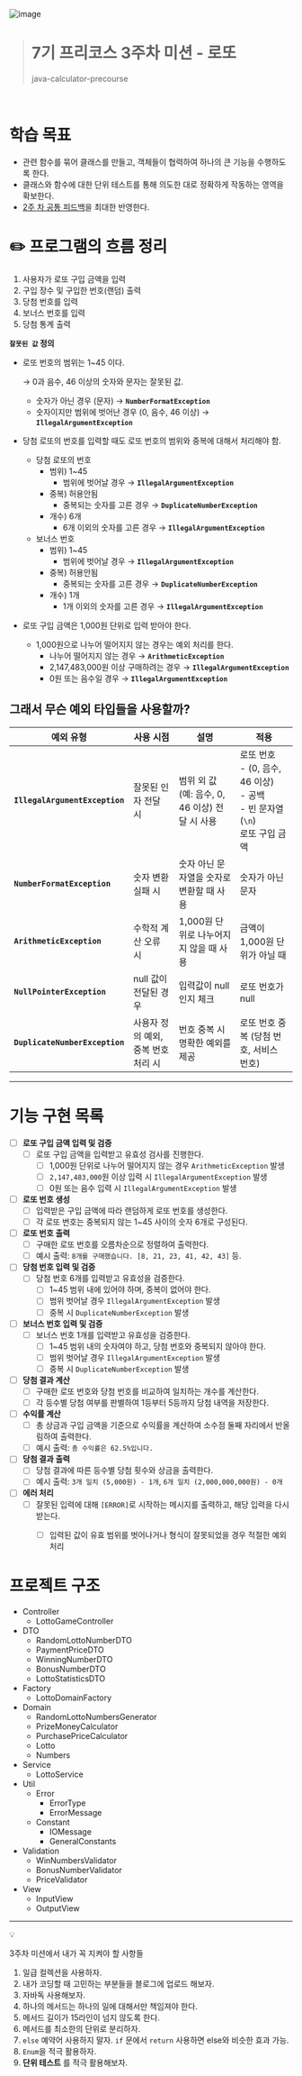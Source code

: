 ![image](https://github.com/user-attachments/assets/f37f95a7-7a5f-43ef-b3c8-cd8d76e1b618)
> 7기 프리코스 3주차 미션 - 로또
> ====================== 
> java-calculator-precourse
<br>

# **학습 목표**

- 관련 함수를 묶어 클래스를 만들고, 객체들이 협력하여 하나의 큰 기능을 수행하도록 한다.
- 클래스와 함수에 대한 단위 테스트를 통해 의도한 대로 정확하게 작동하는 영역을 확보한다.
- [2주 차 공통 피드백](https://docs.google.com/document/d/1QW_762N0WC6JvAiDHNBYXzLJ60y1Azex1d7tID0BggM/edit?usp=sharing)을 최대한 반영한다.

# **✏️ 프로그램의 흐름 정리**

<aside>

1. 사용자가 로또 구입 금액을 입력
2. 구입 장수 및 구입한 번호(랜덤) 출력
3. 당첨 번호를 입력
4. 보너스 번호를 입력
5. 당첨 통계 출력

**`잘못된 값`  정의**

- 로또 번호의 범위는 1~45 이다.

  → 0과 음수, 46 이상의 숫자와 문자는 잘못된 값.

  - 숫자가 아닌 경우 (문자) → **`NumberFormatException`**
  - 숫자이지만 범위에 벗어난 경우 (0, 음수, 46 이상) → **`IllegalArgumentException`**
- 당첨 로또의 번호를 입력할 때도 로또 번호의 범위와 중복에 대해서 처리해야 함.
  - 당첨 로또의 번호
    - 범위) 1~45
      - 범위에 벗어날 경우 → **`IllegalArgumentException`**
    - 중복) 허용안됨
      - 중복되는 숫자를 고른 경우 → **`DuplicateNumberException`**
    - 개수) 6개
      - 6개 이외의 숫자를 고른 경우 → **`IllegalArgumentException`**
  - 보너스 번호
    - 범위) 1~45
      - 범위에 벗어날 경우 → **`IllegalArgumentException`**
    - 중복) 허용안됨
      - 중복되는 숫자를 고른 경우 → **`DuplicateNumberException`**
    - 개수) 1개
      - 1개 이외의 숫자를 고른 경우 → **`IllegalArgumentException`**
- 로또 구입 금액은 1,000원 단위로 입력 받아야 한다.
  - 1,000원으로 나누어 떨어지지 않는 경우는 예외 처리를 한다.
    - 나누어 떨어지지 않는 경우 → **`ArithmeticException`**
    - 2,147,483,000원 이상 구매하려는 경우 → **`IllegalArgumentException`**
    - 0원 또는 음수일 경우 → **`IllegalArgumentException`**

</aside>  

## 그래서 무슨 예외 타입들을 사용할까?

| 예외 유형                     | 사용 시점                  | 설명                                               | 적용                                                                    |
|-------------------------------|----------------------------|----------------------------------------------------|--------------------------------------------------------------------------|
| **`IllegalArgumentException`** | 잘못된 인자 전달 시         | 범위 외 값(예: 음수, 0, 46 이상) 전달 시 사용          | 로또 번호 <br/>- (0, 음수, 46 이상) <br/>- 공백 <br/>- 빈 문자열(`\n`) <br/>로또 구입 금액 |
| **`NumberFormatException`**   | 숫자 변환 실패 시           | 숫자 아닌 문자열을 숫자로 변환할 때 사용              | 숫자가 아닌 문자                                                          |
| **`ArithmeticException`**     | 수학적 계산 오류 시         | 1,000원 단위로 나누어지지 않을 때 사용               | 금액이 1,000원 단위가 아닐 때                                              |
| **`NullPointerException`**    | null 값이 전달된 경우       | 입력값이 null인지 체크                              | 로또 번호가 null                                                          |
| **`DuplicateNumberException`**| 사용자 정의 예외, 중복 번호 처리 시 | 번호 중복 시 명확한 예외를 제공                     | 로또 번호 중복 (당첨 번호, 서비스 번호)                                       |



--- 

# **기능 구현 목록**

- [ ] **로또 구입 금액 입력 및 검증**
  - [ ] 로또 구입 금액을 입력받고 유효성 검사를 진행한다.
    - [ ] 1,000원 단위로 나누어 떨어지지 않는 경우 `ArithmeticException` 발생
    - [ ] `2,147,483,000`원 이상 입력 시 `IllegalArgumentException` 발생
    - [ ] 0원 또는 음수 입력 시 `IllegalArgumentException` 발생

- [ ] **로또 번호 생성**
  - [ ] 입력받은 구입 금액에 따라 랜덤하게 로또 번호를 생성한다.
  - [ ] 각 로또 번호는 중복되지 않는 1~45 사이의 숫자 6개로 구성된다.

- [ ] **로또 번호 출력**
  - [ ] 구매한 로또 번호를 오름차순으로 정렬하여 출력한다.
  - [ ] 예시 출력: `8개를 구매했습니다. [8, 21, 23, 41, 42, 43]` 등.

- [ ] **당첨 번호 입력 및 검증**
  - [ ] 당첨 번호 6개를 입력받고 유효성을 검증한다.
    - [ ] 1~45 범위 내에 있어야 하며, 중복이 없어야 한다.
    - [ ] 범위 벗어날 경우 `IllegalArgumentException` 발생
    - [ ] 중복 시 `DuplicateNumberException` 발생

- [ ] **보너스 번호 입력 및 검증**
  - [ ] 보너스 번호 1개를 입력받고 유효성을 검증한다.
    - [ ] 1~45 범위 내의 숫자여야 하고, 당첨 번호와 중복되지 않아야 한다.
    - [ ] 범위 벗어날 경우 `IllegalArgumentException` 발생
    - [ ] 중복 시 `DuplicateNumberException` 발생

- [ ] **당첨 결과 계산**
  - [ ] 구매한 로또 번호와 당첨 번호를 비교하여 일치하는 개수를 계산한다.
  - [ ] 각 등수별 당첨 여부를 판별하여 1등부터 5등까지 당첨 내역을 저장한다.

- [ ] **수익률 계산**
  - [ ] 총 상금과 구입 금액을 기준으로 수익률을 계산하여 소수점 둘째 자리에서 반올림하여 출력한다.
  - [ ] 예시 출력: `총 수익률은 62.5%입니다.`

- [ ] **당첨 결과 출력**
  - [ ] 당첨 결과에 따른 등수별 당첨 횟수와 상금을 출력한다.
  - [ ] 예시 출력: `3개 일치 (5,000원) - 1개`, `6개 일치 (2,000,000,000원) - 0개`

- [ ] **에러 처리**
  - [ ] 잘못된 입력에 대해 `[ERROR]`로 시작하는 메시지를 출력하고, 해당 입력을 다시 받는다.
    - [ ] 입력된 값이 유효 범위를 벗어나거나 형식이 잘못되었을 경우 적절한 예외 처리



# **프로젝트 구조**

- Controller
    - LottoGameController
- DTO
  - RandomLottoNumberDTO
  - PaymentPriceDTO
  - WinningNumberDTO
  - BonusNumberDTO
  - LottoStatisticsDTO
- Factory
    - LottoDomainFactory
- Domain
    - RandomLottoNumbersGenerator
    - PrizeMoneyCalculator
    - PurchasePriceCalculator
    - Lotto
    - Numbers
- Service
    - LottoService
- Util
    - Error
        - ErrorType
        - ErrorMessage
    - Constant
        - IOMessage
        - GeneralConstants
- Validation
    - WinNumbersValidator
    - BonusNumberValidator
    - PriceValidator
- View
    - InputView
    - OutputView

---

<aside>
💡

3주차 미션에서 내가 꼭 지켜야 할 사항들

1. 일급 컬렉션을 사용하자.
2. 내가 코딩할 때 고민하는 부분들을 블로그에 업로드 해보자.
3. 자바독 사용해보자.
4. 하나의 메서드는 하나의 일에 대해서만 책임져야 한다.
5. 메서드 길이가 15라인이 넘지 않도록 한다.
6. 메서드를 최소한의 단위로 분리하자.
7. `else` 예약어 사용하지 말자. `if` 문에서 `return` 사용하면 else와 비슷한 효과 가능.
8. `Enum`을 적극 활용하자.
9. **단위 테스트** 를 적극 활용해보자.
</aside>

